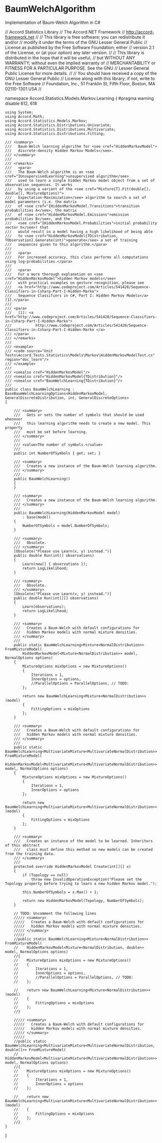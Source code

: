 # BaumWelchAlgorithm
Implementation of  Baum-Welch Algorithm in C#

// Accord Statistics Library
// The Accord.NET Framework
// http://accord-framework.net
//
//    This library is free software; you can redistribute it and/or
//    modify it under the terms of the GNU Lesser General Public
//    License as published by the Free Software Foundation; either
//    version 2.1 of the License, or (at your option) any later version.
//
//    This library is distributed in the hope that it will be useful,
//    but WITHOUT ANY WARRANTY; without even the implied warranty of
//    MERCHANTABILITY or FITNESS FOR A PARTICULAR PURPOSE.  See the GNU
//    Lesser General Public License for more details.
//
//    You should have received a copy of the GNU Lesser General Public
//    License along with this library; if not, write to the Free Software
//    Foundation, Inc., 51 Franklin St, Fifth Floor, Boston, MA  02110-1301  USA
//

namespace Accord.Statistics.Models.Markov.Learning
{
#pragma warning disable 612, 618

    using System;
    using Accord.Math;
    using Accord.Statistics.Models.Markov;
    using Accord.Statistics.Distributions.Univariate;
    using Accord.Statistics.Distributions.Multivariate;
    using Accord.Statistics.Distributions.Fitting;

    /// <summary>
    ///   Baum-Welch learning algorithm for <see cref="HiddenMarkovModel">
    ///   discrete-density Hidden Markov Models</see>.
    /// </summary>
    /// 
    /// <remarks>
    ///   <para>
    ///   The Baum-Welch algorithm is an <see cref="IUnsupervisedLearning">unsupervised algorithm</see>
    ///   used to learn a single hidden Markov model object from a set of observation sequences. It works
    ///   by using a variant of the <see cref="Mixture{T}.Fit(double[], double[], MixtureOptions)">
    ///   Expectation-Maximization</see> algorithm to search a set of model parameters (i.e. the matrix
    ///   of <see cref="IHiddenMarkovModel.Transitions">transition probabilities A</see>, the matrix 
    ///   of <see cref="HiddenMarkovModel.Emissions">emission probabilities B</see>, and the
    ///   <see cref="IHiddenMarkovModel.Probabilities">initial probability vector π</see>) that 
    ///   would result in a model having a high likelihood of being able 
    ///   to <see cref="HiddenMarkovModel{TDistribution, TObservation}.Generate(int)">generate</see> a set of training 
    ///   sequences given to this algorithm.</para>
    ///   
    ///   <para>
    ///   For increased accuracy, this class performs all computations using log-probabilities.</para>
    ///     
    ///   <para>
    ///   For a more thorough explanation on <see cref="HiddenMarkovModel">hidden Markov models</see>
    ///   with practical examples on gesture recognition, please see 
    ///   <a href="http://www.codeproject.com/Articles/541428/Sequence-Classifiers-in-Csharp-Part-I-Hidden-Marko">
    ///   Sequence Classifiers in C#, Part I: Hidden Markov Models</a> [1].</para>
    ///     
    /// <para>
    ///   [1]: <a href="http://www.codeproject.com/Articles/541428/Sequence-Classifiers-in-Csharp-Part-I-Hidden-Marko"> 
    ///           http://www.codeproject.com/Articles/541428/Sequence-Classifiers-in-Csharp-Part-I-Hidden-Marko </a>
    /// </para>
    /// </remarks>
    /// 
    /// <example>
    /// <code source="Unit Tests\Accord.Tests.Statistics\Models\Markov\HiddenMarkovModelTest.cs" region="doc_learn"/>
    /// </example>
    /// 
    /// <seealso cref="HiddenMarkovModel"/>
    /// <seealso cref="HiddenMarkovModel{TDistribution}"/>
    /// <seealso cref="BaumWelchLearning{TDistribution}"/>
    /// 
    public class BaumWelchLearning : BaseBaumWelchLearningOptions<HiddenMarkovModel, GeneralDiscreteDistribution, int, GeneralDiscreteOptions>
    {

        /// <summary>
        ///   Gets or sets the number of symbols that should be used whenever 
        ///   this learning algorithm needs to create a new model. This property
        ///   must be set before learning.
        /// </summary>
        /// 
        /// <value>The number of symbols.</value>
        /// 
        public int NumberOfSymbols { get; set; }

        /// <summary>
        ///   Creates a new instance of the Baum-Welch learning algorithm.
        /// </summary>
        /// 
        public BaumWelchLearning()
        {
        }

        /// <summary>
        ///   Creates a new instance of the Baum-Welch learning algorithm.
        /// </summary>
        /// 
        public BaumWelchLearning(HiddenMarkovModel model)
            : base(model)
        {
            NumberOfSymbols = model.NumberOfSymbols;
        }

        /// <summary>
        ///   Obsolete.
        /// </summary>
        [Obsolete("Please use Learn(x, y) instead.")]
        public double Run(int[] observations)
        {
            Learn(new[] { observations });
            return LogLikelihood;
        }

        /// <summary>
        ///   Obsolete.
        /// </summary>
        [Obsolete("Please use Learn(x, y) instead.")]
        public double Run(int[][] observations)
        {
            Learn(observations);
            return LogLikelihood;
        }

        /// <summary>
        ///   Creates a Baum-Welch with default configurations for
        ///   hidden Markov models with normal mixture densities.
        /// </summary>
        /// 
        public static BaumWelchLearning<Mixture<NormalDistribution>> FromMixtureModel(
            HiddenMarkovModel<Mixture<NormalDistribution>> model, NormalOptions options)
        {
            MixtureOptions mixOptions = new MixtureOptions()
            {
                Iterations = 1,
                InnerOptions = options,
                //ParallelOptions = ParallelOptions, // TODO:
            };

            return new BaumWelchLearning<Mixture<NormalDistribution>>(model)
            {
                FittingOptions = mixOptions
            };
        }

        /// <summary>
        ///   Creates a Baum-Welch with default configurations for
        ///   hidden Markov models with normal mixture densities.
        /// </summary>
        /// 
        public static BaumWelchLearning<MultivariateMixture<MultivariateNormalDistribution>> FromMixtureModel(
            HiddenMarkovModel<MultivariateMixture<MultivariateNormalDistribution>> model, NormalOptions options)
        {
            MixtureOptions mixOptions = new MixtureOptions()
            {
                Iterations = 1,
                InnerOptions = options
            };

            return new BaumWelchLearning<MultivariateMixture<MultivariateNormalDistribution>>(model)
            {
                FittingOptions = mixOptions
            };
        }

        /// <summary>
        ///   Creates an instance of the model to be learned. Inheritors of this abstract 
        ///   class must define this method so new models can be created from the training data.
        /// </summary>
        /// 
        protected override HiddenMarkovModel Create(int[][] x)
        {
            if (Topology == null)
                throw new InvalidOperationException("Please set the Topology property before trying to learn a new hidden Markov model.");

            this.NumberOfSymbols = x.Max() + 1;

            return new HiddenMarkovModel(Topology, NumberOfSymbols);
        }

        // TODO: Uncomment the following lines
        ///// <summary>
        /////   Creates a Baum-Welch with default configurations for
        /////   hidden Markov models with normal mixture densities.
        ///// </summary>
        ///// 
        //public static BaumWelchLearning<Mixture<NormalDistribution>> FromMixtureModel(
        //    HiddenMarkovModel<Mixture<NormalDistribution, double>> model, NormalOptions options)
        //{
        //    MixtureOptions mixOptions = new MixtureOptions()
        //    {
        //        Iterations = 1,
        //        InnerOptions = options,
        //        //ParallelOptions = ParallelOptions, // TODO:
        //    };

        //    return new BaumWelchLearning<Mixture<NormalDistribution>>(model)
        //    {
        //        FittingOptions = mixOptions
        //    };
        //}

        ///// <summary>
        /////   Creates a Baum-Welch with default configurations for
        /////   hidden Markov models with normal mixture densities.
        ///// </summary>
        ///// 
        //public static BaumWelchLearning<MultivariateMixture<MultivariateNormalDistribution, double[]>> FromMixtureModel(
        //    HiddenMarkovModel<MultivariateMixture<MultivariateNormalDistribution>> model, NormalOptions options)
        //{
        //    MixtureOptions mixOptions = new MixtureOptions()
        //    {
        //        Iterations = 1,
        //        InnerOptions = options
        //    };

        //    return new BaumWelchLearning<MultivariateMixture<MultivariateNormalDistribution>>(model)
        //    {
        //        FittingOptions = mixOptions
        //    };
        //}
    }
}
